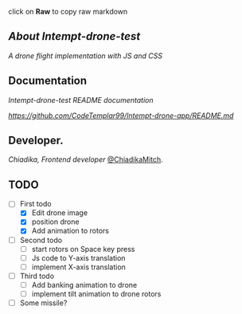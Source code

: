 click on **Raw** to copy raw markdown

## _About Intempt-drone-test_

_A drone flight implementation with JS and CSS_

## Documentation

_Intempt-drone-test README documentation_

_https://github.com/CodeTemplar99/Intempt-drone-app/README.md_

## Developer.

_Chiadika, Frontend developer_
[@ChiadikaMitch](https://twitter.com/ChiadikaMitch).

## TODO

- [ ] First todo
  - [x] Edit drone image
  - [x] position drone
  - [x] Add animation to rotors
- [ ] Second todo
  - [ ] start rotors on Space key press
  - [ ] Js code to Y-axis translation
  - [ ] implement X-axis translation
- [ ] Third todo
  - [ ] Add banking animation to drone
  - [ ] implement tilt animation to drone rotors
- [ ] Some missile?
